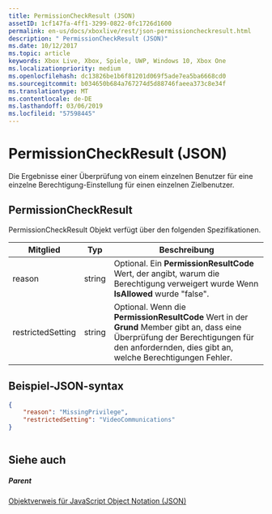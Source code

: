 ```yaml
---
title: PermissionCheckResult (JSON)
assetID: 1cf147fa-4ff1-3299-0822-0fc1726d1600
permalink: en-us/docs/xboxlive/rest/json-permissioncheckresult.html
description: " PermissionCheckResult (JSON)"
ms.date: 10/12/2017
ms.topic: article
keywords: Xbox Live, Xbox, Spiele, UWP, Windows 10, Xbox One
ms.localizationpriority: medium
ms.openlocfilehash: dc13826be1b6f81201d069f5ade7ea5ba6668cd0
ms.sourcegitcommit: b034650b684a767274d5d88746faeea373c8e34f
ms.translationtype: MT
ms.contentlocale: de-DE
ms.lasthandoff: 03/06/2019
ms.locfileid: "57598445"
---
```

# <a name="permissioncheckresult-json"></a>PermissionCheckResult (JSON)
Die Ergebnisse einer Überprüfung von einem einzelnen Benutzer für eine einzelne Berechtigung-Einstellung für einen einzelnen Zielbenutzer. 
<a id="ID4EP"></a>

 
## <a name="permissioncheckresult"></a>PermissionCheckResult
 
PermissionCheckResult Objekt verfügt über den folgenden Spezifikationen.
 
| Mitglied| Typ| Beschreibung| 
| --- | --- | --- | 
| reason| string| Optional. Ein <b>PermissionResultCode</b> Wert, der angibt, warum die Berechtigung verweigert wurde Wenn <b>IsAllowed</b> wurde "false".| 
| restrictedSetting| string| Optional. Wenn die <b>PermissionResultCode</b> Wert in der <b>Grund</b> Member gibt an, dass eine Überprüfung der Berechtigungen für den anfordernden, dies gibt an, welche Berechtigungen Fehler.| 
  
<a id="ID4E6B"></a>

 
## <a name="sample-json-syntax"></a>Beispiel-JSON-syntax
 

```json
{
    "reason": "MissingPrivilege",
    "restrictedSetting": "VideoCommunications"
}
    
```

  
<a id="ID4EIC"></a>

 
## <a name="see-also"></a>Siehe auch
 
<a id="ID4EKC"></a>

 
##### <a name="parent"></a>Parent 

[Objektverweis für JavaScript Object Notation (JSON)](atoc-xboxlivews-reference-json.md)

   